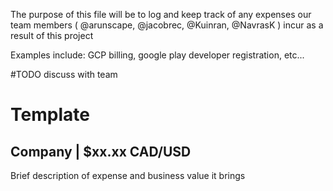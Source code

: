 The purpose of this file will be to log and keep track of any expenses
our team members ( @arunscape, @jacobrec, @Kuinran, @NavrasK )
incur as a result of this project

Examples include: GCP billing, google play developer registration, etc...

#TODO discuss with team

# Template

## Company | $xx.xx CAD/USD
 Brief description of expense and business value it brings

